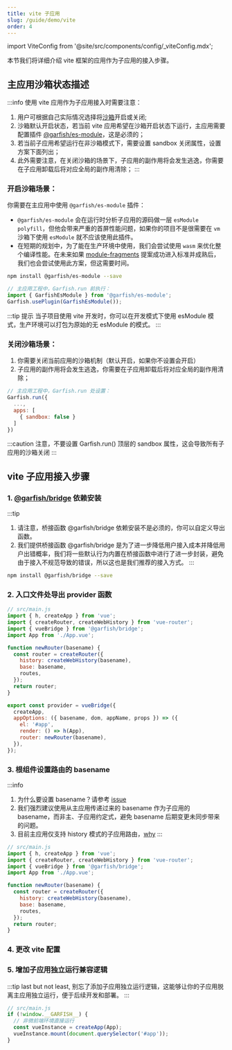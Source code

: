 ```yaml
---
title: vite 子应用
slug: /guide/demo/vite
order: 4
---
```


import ViteConfig from '@site/src/components/config/_viteConfig.mdx';

本节我们将详细介绍 vite 框架的应用作为子应用的接入步骤。

## 主应用沙箱状态描述

:::info
使用 vite 应用作为子应用接入时需要注意：

1. 用户可根据自己实际情况选择将[沙箱](../concept/sandbox.md)开启或关闭;
2. 沙箱默认开启状态，若当前 vite 应用希望在沙箱开启状态下运行，主应用需要配置插件 [@garfish/es-module](../../garfish-plugins/es-module.md)，这是必须的；
3. 若当前子应用希望运行在非沙箱模式下，需要设置 sandbox 关闭属性，设置方案下面列出；
4. 此外需要注意，在关闭沙箱的场景下，子应用的副作用将会发生逃逸，你需要在子应用卸载后将对应全局的副作用清除；
:::

### 开启沙箱场景：

你需要在主应用中使用 `@garfish/es-module` 插件：

- `@garfish/es-module` 会在运行时分析子应用的源码做一层 `esModule polyfill`，但他会带来严重的首屏性能问题，如果你的项目不是很需要在 `vm` 沙箱下使用 `esModule` 就不应该使用此插件。
- 在短期的规划中，为了能在生产环境中使用，我们会尝试使用 `wasm` 来优化整个编译性能。在未来如果 [module-fragments](https://github.com/tc39/proposal-module-fragments) 提案成功进入标准并成熟后，我们也会尝试使用此方案，但这需要时间。

```bash npm2yarn
npm install @garfish/es-module --save
```

```js
// 主应用工程中，Garfish.run 前执行：
import { GarfishEsModule } from '@garfish/es-module';
Garfish.usePlugin(GarfishEsModule());
```

:::tip 提示
当子项目使用 vite 开发时，你可以在开发模式下使用 esModule 模式，生产环境可以打包为原始的无 esModule 的模式。
:::

### 关闭沙箱场景：

1. 你需要关闭当前应用的沙箱机制（默认开启，如果你不设置会开启）
2. 子应用的副作用将会发生逃逸，你需要在子应用卸载后将对应全局的副作用清除；

```js
// 主应用工程中，Garfish.run 处设置：
Garfish.run({
  ...,
  apps: [
    { sandbox: false }
  ]
})
```

:::caution
注意，不要设置 Garfish.run() 顶层的 sandbox 属性，这会导致所有子应用的沙箱关闭
:::

## vite 子应用接入步骤

### 1. [@garfish/bridge](../../guide/bridge) 依赖安装

:::tip
1.  请注意，桥接函数 @garfish/bridge 依赖安装不是必须的，你可以自定义导出函数。
2.  我们提供桥接函数 @garfish/bridge 是为了进一步降低用户接入成本并降低用户出错概率，我们将一些默认行为内置在桥接函数中进行了进一步封装，避免由于接入不规范导致的错误，所以这也是我们推荐的接入方式。
:::

```bash npm2yarn
npm install @garfish/bridge --save
```

### 2. 入口文件处导出 provider 函数

```js
// src/main.js
import { h, createApp } from 'vue';
import { createRouter, createWebHistory } from 'vue-router';
import { vueBridge } from '@garfish/bridge';
import App from './App.vue';

function newRouter(basename) {
  const router = createRouter({
    history: createWebHistory(basename),
    base: basename,
    routes,
  });
  return router;
}

export const provider = vueBridge({
  createApp,
  appOptions: ({ basename, dom, appName, props }) => ({
    el: '#app',
    render: () => h(App),
    router: newRouter(basename),
  }),
});
```

### 3. 根组件设置路由的 basename

:::info
1. 为什么要设置 basename？请参考 [issue](../../issues/childApp.md#子应用拿到-basename-的作用)
2. 我们强烈建议使用从主应用传递过来的 basename 作为子应用的 basename，而非主、子应用约定式，避免 basename 后期变更未同步带来的问题。
3. 目前主应用仅支持 history 模式的子应用路由，[why](../../issues/childApp.md#为什么主应用仅支持-history-模式)
:::

```js
// src/main.js
import { h, createApp } from 'vue';
import { createRouter, createWebHistory } from 'vue-router';
import { vueBridge } from '@garfish/bridge';
import App from './App.vue';

function newRouter(basename) {
  const router = createRouter({
    history: createWebHistory(basename),
    base: basename,
    routes,
  });
  return router;
}
```

### 4. 更改 vite 配置

<ViteConfig />

### 5. 增加子应用独立运行兼容逻辑

:::tip
last but not least, 别忘了添加子应用独立运行逻辑，这能够让你的子应用脱离主应用独立运行，便于后续开发和部署。
:::

```js
// src/main.js
if (!window.__GARFISH__) {
  // 非微前端环境直接运行
  const vueInstance = createApp(App);
  vueInstance.mount(document.querySelector('#app'));
}
```
